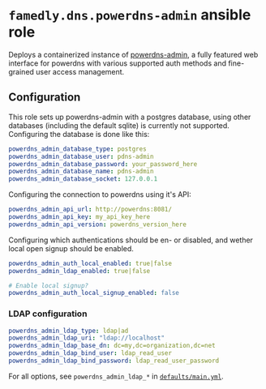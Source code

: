 # `famedly.dns.powerdns-admin` ansible role

Deploys a containerized instance of [powerdns-admin](https://github.com/PowerDNS-Admin/PowerDNS-Admin),
a fully featured web interface for powerdns with various supported auth
methods and fine-grained user access management.

## Configuration

This role sets up powerdns-admin with a postgres database, using other
databases (including the default sqlite) is currently not supported.
Configuring the database is done like this:

```yaml
powerdns_admin_database_type: postgres
powerdns_admin_database_user: pdns-admin
powerdns_admin_database_password: your_password_here
powerdns_admin_database_name: pdns-admin
powerdns_admin_database_socket: 127.0.0.1
```

Configuring the connection to powerdns using it's API:

```yaml
powerdns_admin_api_url: http://powerdns:8081/
powerdns_admin_api_key: my_api_key_here
powerdns_admin_api_version: powerdns_version_here
```

Configuring which authentications should be en- or
disabled, and wether local open signup should be enabled.
```yaml
powerdns_admin_auth_local_enabled: true|false
powerdns_admin_ldap_enabled: true|false

# Enable local signup?
powerdns_admin_auth_local_signup_enabled: false
```

### LDAP configuration

```yaml
powerdns_admin_ldap_type: ldap|ad
powerdns_admin_ldap_uri: "ldap://localhost"
powerdns_admin_ldap_base_dn: dc=my,dc=organization,dc=net
powerdns_admin_ldap_bind_user: ldap_read_user
powerdns_admin_ldap_bind_password: ldap_read_user_password
```

For all options, see `powerdns_admin_ldap_*` in [`defaults/main.yml`](./defaults/main.yml).
